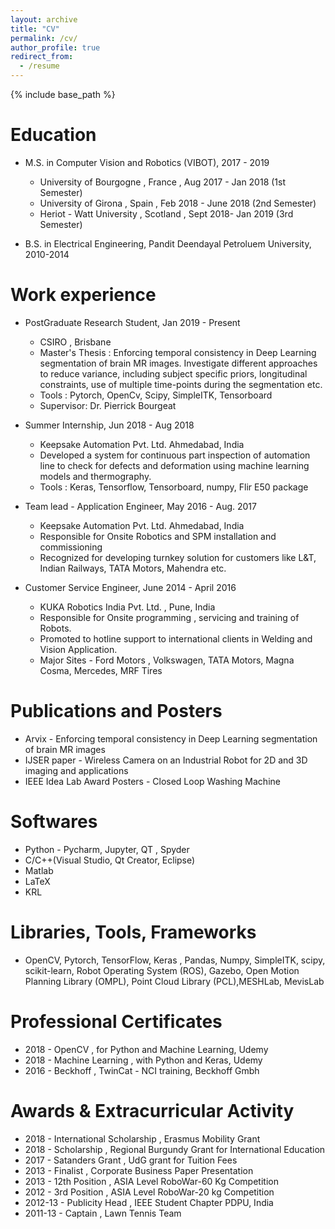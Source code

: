 ```yaml
---
layout: archive
title: "CV"
permalink: /cv/
author_profile: true
redirect_from:
  - /resume
---
```


{% include base_path %}

Education
======
* M.S. in Computer Vision and Robotics (VIBOT), 2017 - 2019
  * University of Bourgogne , France , Aug 2017 - Jan 2018 (1st Semester)
  * University of Girona , Spain , Feb 2018 - June 2018 (2nd Semester)
  * Heriot - Watt University , Scotland , Sept 2018- Jan 2019 (3rd Semester)
 
* B.S. in Electrical Engineering, Pandit Deendayal Petroluem University, 2010-2014

Work experience
======
* PostGraduate Research Student, Jan 2019 - Present 
  * CSIRO , Brisbane
  * Master's Thesis : Enforcing temporal consistency in Deep Learning segmentation of brain MR images. Investigate different approaches to reduce variance, including subject specific priors, longitudinal constraints, use of multiple time-points during the segmentation etc.
  * Tools : Pytorch, OpenCv, Scipy, SimpleITK, Tensorboard 
  * Supervisor: Dr. Pierrick Bourgeat
  
* Summer Internship, Jun 2018 - Aug 2018
  * Keepsake Automation Pvt. Ltd. Ahmedabad, India
  * Developed a system for continuous part inspection of automation line to check for defects and deformation using machine    learning models and thermography.
  * Tools : Keras, Tensorflow, Tensorboard, numpy, Flir E50 package

* Team lead - Application Engineer,  May 2016 - Aug. 2017
  * Keepsake Automation Pvt. Ltd. Ahmedabad, India
  * Responsible for Onsite Robotics and SPM installation and commissioning
  * Recognized for developing turnkey solution for customers like L&T, Indian Railways, TATA Motors, Mahendra etc.

* Customer Service Engineer, June 2014 - April 2016
  * KUKA Robotics India Pvt. Ltd. , Pune, India
  * Responsible for Onsite programming , servicing and training of Robots.
  * Promoted to hotline support to international clients in Welding and Vision Application.
  * Major Sites - Ford Motors , Volkswagen, TATA Motors, Magna Cosma, Mercedes, MRF Tires

Publications and Posters
======

* Arvix - Enforcing temporal consistency in Deep Learning segmentation of brain MR images 	
* IJSER paper -  Wireless Camera on an Industrial Robot for 2D and 3D imaging and applications
* IEEE Idea Lab Award Posters -  Closed Loop Washing Machine

  
Softwares
======

* Python - Pycharm, Jupyter, QT , Spyder
* C/C++(Visual Studio, Qt Creator, Eclipse)
* Matlab 
* LaTeX
* KRL

Libraries, Tools, Frameworks
=======

* OpenCV, Pytorch, TensorFlow, Keras , Pandas, Numpy, SimpleITK, scipy, scikit-learn, Robot
 Operating System (ROS), Gazebo, Open Motion Planning Library (OMPL), Point Cloud Library
 (PCL),MESHLab, MevisLab

Professional Certificates
=======

* 2018 - OpenCV , for Python and Machine Learning, Udemy
* 2018 - Machine Learning , with Python and Keras, Udemy
* 2016 - Beckhoff , TwinCat - NCI training, Beckhoff Gmbh

Awards & Extracurricular Activity
========

* 2018 - International Scholarship , Erasmus Mobility Grant
* 2018  - Scholarship , Regional Burgundy Grant for International Education
* 2017  - Satanders Grant , UdG grant for Tuition Fees
* 2013  - Finalist , Corporate Business Paper Presentation
* 2013  - 12th Position , ASIA Level RoboWar-60 Kg Competition
* 2012  - 3rd Position , ASIA Level RoboWar-20 kg Competition
* 2012-13 -  Publicity Head , IEEE Student Chapter PDPU, India
* 2011-13 - Captain , Lawn Tennis Team
